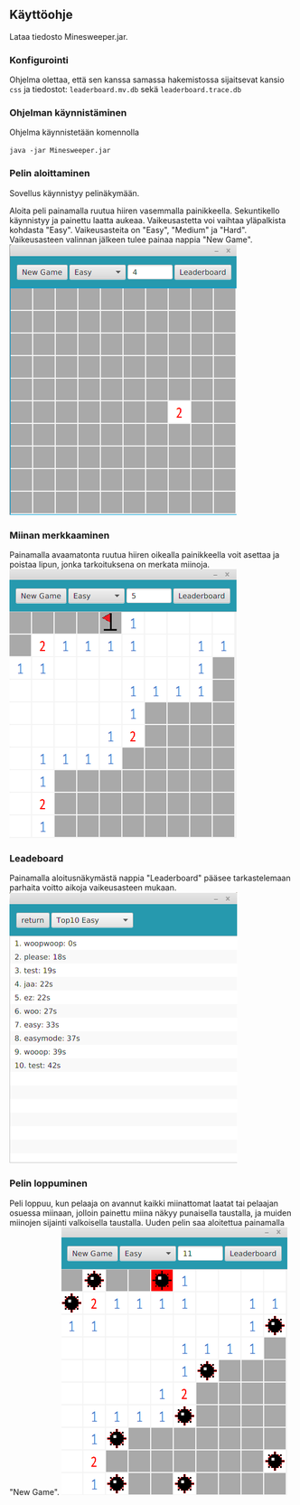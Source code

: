 <h2>Käyttöohje</h2>

Lataa tiedosto Minesweeper.jar.

<h3>Konfigurointi</h3>
Ohjelma olettaa, että sen kanssa samassa hakemistossa sijaitsevat kansio <code>css</code> ja tiedostot: <code>leaderboard.mv.db</code> sekä <code>leaderboard.trace.db</code>

<h3>Ohjelman käynnistäminen</h3>

Ohjelma käynnistetään komennolla

<code>java -jar Minesweeper.jar</code>

<h3>Pelin aloittaminen</h3>

Sovellus käynnistyy pelinäkymään.

Aloita peli painamalla ruutua hiiren vasemmalla painikkeella. 
Sekuntikello käynnistyy ja painettu laatta aukeaa.
Vaikeusastetta voi vaihtaa yläpalkista kohdasta "Easy". Vaikeusasteita on "Easy", "Medium" ja "Hard". Vaikeusasteen valinnan jälkeen tulee painaa nappia "New Game".
![Aloitus](start.png)

<h3>Miinan merkkaaminen</h3>

Painamalla avaamatonta ruutua hiiren oikealla painikkeella voit asettaa ja poistaa lipun, jonka tarkoituksena on merkata miinoja.
![Lippu](flag.png)


<h3>Leadeboard</h3>

Painamalla aloitusnäkymästä nappia "Leaderboard" pääsee tarkastelemaan parhaita voitto aikoja vaikeusasteen mukaan.
![Leaderboard](leaderboard.png)

<h3>Pelin loppuminen</h3>

Peli loppuu, kun pelaaja on avannut kaikki miinattomat laatat tai pelaajan osuessa miinaan, jolloin painettu miina näkyy punaisella taustalla, ja muiden miinojen sijainti valkoisella taustalla. Uuden pelin saa aloitettua painamalla "New Game".
![GameOver](mine.png)

